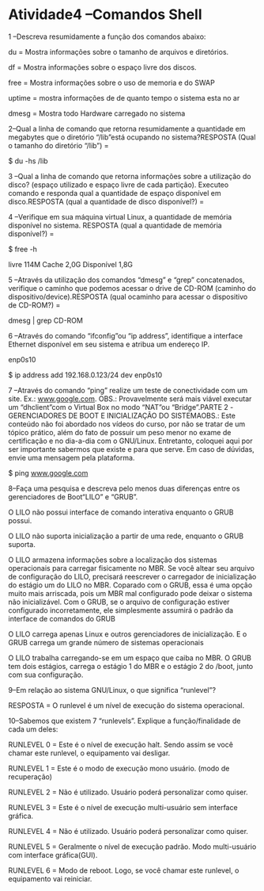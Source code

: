 # Atividade4 –Comandos Shell
 

1 –Descreva resumidamente a função dos comandos abaixo:

du =  Mostra informações sobre o tamanho de arquivos e diretórios. 

df = Mostra informações sobre o espaço livre dos discos. 

free = Mostra informações sobre o uso de memoria e do SWAP 

uptime = mostra informações de de quanto tempo o sistema esta no ar

dmesg = Mostra todo Hardware carregado no sistema 

2–Qual a linha de comando que retorna resumidamente a quantidade em megabytes que o diretório “/lib”está ocupando no sistema?RESPOSTA (Qual o tamanho do diretório “/lib”) =

$ du -hs /lib 

3 –Qual a linha de comando que retorna informações sobre a utilização do disco? (espaço utilizado e espaço livre de cada partição). Executeo comando e responda qual a quantidade de espaço disponível em disco.RESPOSTA (qual a quantidade de disco disponível?) = 

4 –Verifique em sua máquina virtual Linux, a quantidade de memória disponível no sistema. RESPOSTA (qual a quantidade de memória disponível?) = 

$ free -h

livre 114M
Cache 2,0G
Disponível 1,8G



5 –Através da utilização dos comandos “dmesg” e “grep” concatenados, verifique o caminho que podemos acessar o drive de CD-ROM (caminho do dispositivo/device).RESPOSTA (qual ocaminho para acessar o dispositivo de CD-ROM?) = 

dmesg | grep CD-ROM

6 –Através do comando “ifconfig”ou “ip address”, identifique a interface Ethernet disponível em seu sistema e atribua um endereço IP.

enp0s10

$ ip address add 192.168.0.123/24 dev enp0s10

7 –Através do comando “ping” realize um teste de conectividade com um site. Ex.: www.google.com. OBS.: Provavelmente será mais viável executar um “dhclient”com o Virtual Box no modo “NAT”ou “Bridge”.PARTE 2 -GERENCIADORES DE BOOT E INICIALIZAÇÃO DO SISTEMAOBS.: Este conteúdo não foi abordado nos vídeos do curso, por não se tratar de um tópico prático, além do fato de possuir um peso menor no exame de certificação e no dia-a-dia com o GNU/Linux. Entretanto, coloquei aqui por ser importante sabermos que existe e para que serve. Em caso de dúvidas, envie uma mensagem pela plataforma.

$ ping www.google.com

8–Faça uma pesquisa e descreva pelo menos duas diferenças entre os gerenciadores de Boot“LILO” e “GRUB”.

O LILO não possui interface de comando interativa enquanto o GRUB possui.

O LILO não suporta inicialização a partir de uma rede, enquanto o GRUB suporta.

O LILO armazena informações sobre a localização dos sistemas operacionais para carregar fisicamente no MBR. Se você altear seu arquivo de configuração do LILO, precisará reescrever o carregador de inicialização do estágio um do LILO no MBR. Coparado com o GRUB, essa é uma opção muito mais arriscada, pois um MBR mal configurado pode deixar o sistema não inicializável. Com o GRUB, se o arquivo de configuração estiver configurado incorretamente, ele simplesmente assumirá o padrão da interface de comandos do GRUB 

O LILO carrega apenas Linux e outros gerenciadores de inicialização. E o GRUB carrega um grande número de sistemas operacionais

O LILO trabalha carregando-se em um espaço que caiba no MBR. O GRUB tem dois estágios, carrega o estágio 1 do MBR e o estágio 2 do /boot, junto com sua configuração.  

9–Em relação ao sistema GNU/Linux, o que significa “runlevel”?

RESPOSTA = O runlevel é um nível de execução do sistema operacional.

10–Sabemos que existem 7 “runlevels”. Explique a função/finalidade de cada um deles:

RUNLEVEL  0 = Este é o nível de execução halt. Sendo assim se você chamar este runlevel, o equipamento vai desligar.
 
RUNLEVEL  1 = Este é o modo de execução mono usuário. (modo de recuperação)
  
RUNLEVEL  2 = Não é utilizado. Usuário poderá personalizar como quiser.
  
RUNLEVEL  3 = Este é o nível de execução multi-usuário sem interface gráfica.

RUNLEVEL  4 = Não é utilizado. Usuário poderá personalizar como quiser.

RUNLEVEL  5 = Geralmente o nível de execução padrão. Modo multi-usuário com interface gráfica(GUI).

RUNLEVEL  6 = Modo de reboot. Logo, se você chamar este runlevel, o equipamento vai reiniciar.   
